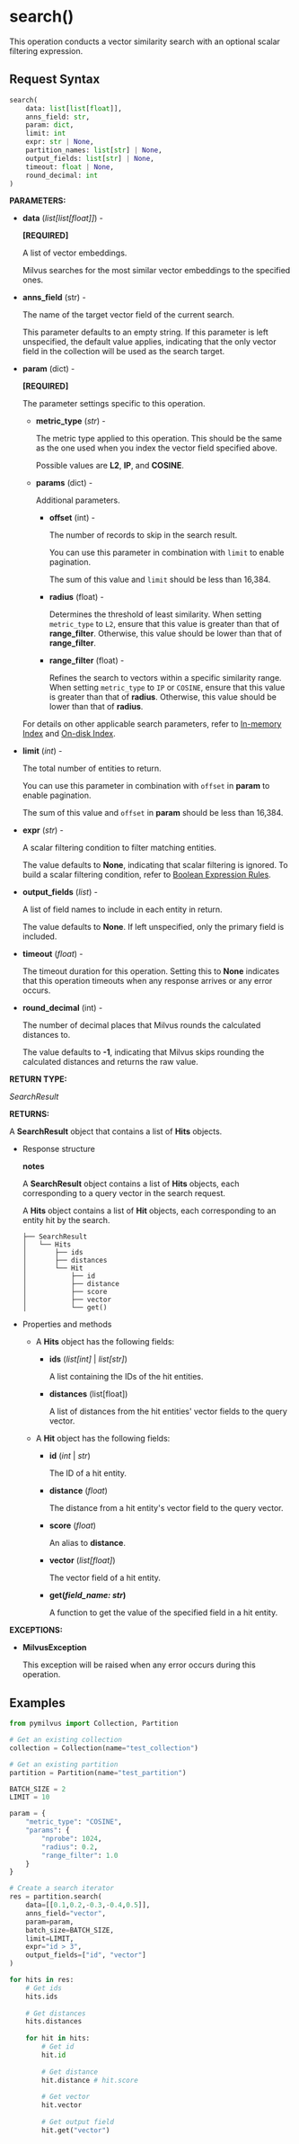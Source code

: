 
# search()

This operation conducts a vector similarity search with an optional scalar filtering expression.

## Request Syntax

```python
search(
    data: list[list[float]], 
    anns_field: str, 
    param: dict, 
    limit: int 
    expr: str | None, 
    partition_names: list[str] | None, 
    output_fields: list[str] | None, 
    timeout: float | None, 
    round_decimal: int
)
```

__PARAMETERS:__

- __data__ (_list[list[float]]_) - 

    __[REQUIRED]__

    A list of vector embeddings.

    Milvus searches for the most similar vector embeddings to the specified ones.

- __anns_field__ (str) -

    The name of the target vector field of the current search.

    This parameter defaults to an empty string. If this parameter is left unspecified, the default value applies, indicating that the only vector field in the collection will be used as the search target.

- __param__ (dict) -

    __[REQUIRED]__

    The parameter settings specific to this operation.

    - __metric_type__ (_str_) -

        The metric type applied to this operation. This should be the same as the one used when you index the vector field specified above. 

        Possible values are __L2__, __IP__, and __COSINE__.

    - __params__ (dict) -

        Additional parameters.

        - __offset__ (int) -

            The number of records to skip in the search result. 

            You can use this parameter in combination with `limit` to enable pagination.

            The sum of this value and `limit` should be less than 16,384. 

        - __radius__ (float) -

            Determines the threshold of least similarity. When setting `metric_type` to `L2`, ensure that this value is greater than that of __range_filter__. Otherwise, this value should be lower than that of __range_filter__. 

        - __range_filter__  (float) -  

            Refines the search to vectors within a specific similarity range. When setting `metric_type` to `IP` or `COSINE`, ensure that this value is greater than that of __radius__. Otherwise, this value should be lower than that of __radius__.

    For details on other applicable search parameters, refer to [In-memory Index](https://milvus.io/docs/index.md) and [On-disk Index](https://milvus.io/docs/disk_index.md).

- __limit__ (_int_) -

    The total number of entities to return.

    You can use this parameter in combination with `offset` in __param__ to enable pagination.

    The sum of this value and `offset` in __param__ should be less than 16,384. 

- __expr__ (_str_) -

    A scalar filtering condition to filter matching entities.

    The value defaults to __None__, indicating that scalar filtering is ignored. To build a scalar filtering condition, refer to [Boolean Expression Rules](https://milvus.io/docs/boolean.md).

- __output_fields__ (_list_) -

    A list of field names to include in each entity in return.

    The value defaults to __None__. If left unspecified, only the primary field is included.

- __timeout__ (_float_)  -

    The timeout duration for this operation. Setting this to __None__ indicates that this operation timeouts when any response arrives or any error occurs.

- __round_decimal__ (int) -

    The number of decimal places that Milvus rounds the calculated distances to.

    The value defaults to __-1__, indicating that Milvus skips rounding the calculated distances and returns the raw value.

__RETURN TYPE:__

_SearchResult_

__RETURNS:__

A __SearchResult__ object that contains a list of __Hits__ objects. 

- Response structure

    <div class="admonition note">

    <p><b>notes</b></p>

    <p>A <strong>SearchResult</strong> object contains a list of <strong>Hits</strong> objects, each corresponding to a query vector in the search request. </p>
    <p>A <strong>Hits</strong> object contains a list of <strong>Hit</strong> objects, each corresponding to an entity hit by the search.</p>

    </div>

    ```plaintext
    ├── SearchResult
    │   └── Hits  
    │       ├── ids
    │       ├── distances
    │       └── Hit
    │           ├── id
    │           ├── distance
    │           ├── score
    │           ├── vector
    │           └── get()
    ```

- Properties and methods

    - A __Hits__ object has the following fields:

        - __ids__ (_list[int]_ | _list[str]_)

            A list containing the IDs of the hit entities.

        - __distances__ (list[float]) 

            A list of distances from the hit entities' vector fields to the query vector.

    - A __Hit__ object has the following fields:

        - __id__ (_int_ | _str_)

            The ID of a hit entity.

        - __distance__ (_float_)

            The distance from a hit entity's vector field to the query vector.

        - __score__ (_float_)

            An alias to __distance__.

        - __vector__ (_list[float]_)   

            The vector field of a hit entity.

        - __get(_field_name: str_)__

            A function to get the value of the specified field in a hit entity. 

__EXCEPTIONS:__

- __MilvusException__

    This exception will be raised when any error occurs during this operation.

## Examples

```python
from pymilvus import Collection, Partition

# Get an existing collection
collection = Collection(name="test_collection")

# Get an existing partition
partition = Partition(name="test_partition")

BATCH_SIZE = 2
LIMIT = 10

param = {
    "metric_type": "COSINE",
    "params": {
        "nprobe": 1024,
        "radius": 0.2,
        "range_filter": 1.0
    }
}

# Create a search iterator
res = partition.search(
    data=[[0.1,0.2,-0.3,-0.4,0.5]],
    anns_field="vector",
    param=param,
    batch_size=BATCH_SIZE,
    limit=LIMIT,
    expr="id > 3",
    output_fields=["id", "vector"]
)

for hits in res:
    # Get ids
    hits.ids
    
    # Get distances
    hits.distances
    
    for hit in hits:
        # Get id
        hit.id
        
        # Get distance
        hit.distance # hit.score
        
        # Get vector
        hit.vector
        
        # Get output field
        hit.get("vector")
        
```

